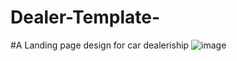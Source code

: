 # Dealer-Template-
#A Landing page design for car dealeriship
![image](https://github.com/user-attachments/assets/70963693-491c-4f3b-8e88-6f6991bf3af2)

